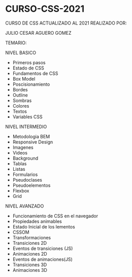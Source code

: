 # CURSO-CSS-2021

CURSO DE CSS ACTUALIZADO AL 2021
REALIZADO POR:

JULIO CESAR AGUERO GOMEZ


TEMARIO:

NIVEL BASICO

- Primeros pasos
- Estado de CSS
- Fundamentos de CSS
- Box Model
- Poscisionamiento
- Bordes
- Outline
- Sombras
- Colores
- Textos
- Variables CSS

NIVEL INTERMEDIO

- Metodologia BEM
- Responsive Design
- Imagenes
- Videos
- Background
- Tablas
- Listas
- Formularios
- Pseudoclases
- Pseudoelementos
- Flexbox
- Grid

NIVEL AVANZADO

- Funcionamiento de CSS en el navegador
- Propiedades animables
- Estado Inicial de los lementos
- CSSOM
- Transformaciones
- Transiciones 2D
- Eventos de transiciones (JS)
- Animaciones 2D
- Eventos de animaciones(JS)
- Transiciones 3D
- Animaciones 3D

















